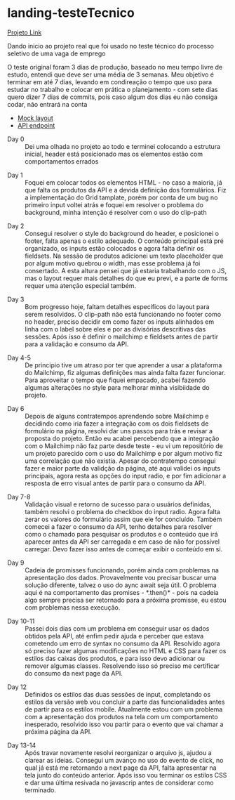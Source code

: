 # landing-testeTecnico

[Projeto Link](https://nickolasedu.github.io/landing-testeTecnico/)

<p>
  Dando inicio ao projeto real que foi usado no teste técnico do processo seletivo de uma vaga de emprego
</p>

<p>
  O teste original foram 3 dias de produção, baseado no meu tempo livre de estudo, entendi que deve ser uma média de 3 semanas.
  Meu objetivo é terminar em até 7 dias, levando em condireação o tempo que uso para estudar no trabalho e colocar em prática o planejamento - com sete dias quero dizer
  7 dias de commits, pois caso algum dos dias eu não consiga codar, não entrará na conta
 </p>
 
 - [Mock layout](https://xd.adobe.com/spec/4025e242-a495-4594-71d2-5fd89d774b57-3614/specs/)
 - [API endpoint](https://frontend-intern-challenge-api.iurykrieger.vercel.app/products?page=1)


<dl>
  <dt>Day 0</dt>
  <dd>Dei uma olhada no projeto ao todo e terminei colocando a estrutura inicial, header está posicionado mas os elementos estão com comportamentos errados</dd>
</dl>

<dl>
  <dt>Day 1</dt>
  <dd>Foquei em colocar todos os elementos HTML - no caso a maioria, já que falta os produtos da API e a devida definição dos formulários. Fiz a implementação do Grid tamplate, porém por conta de um bug no primeiro input voltei atrás e foquei em resolver o problema do background, minha intenção é resolver com o uso do clip-path </dd>
</dl>

<dl>
  <dt>Day 2</dt>
  <dd>Consegui resolver o style do background do header, e posicionei o footer, falta apenas o estilo adequado. O conteúdo principal está pré organizado, os inputs estão colocados e agora falta definir os fieldsets. Na sessão de produtos adicionei um texto placeholder que por algum motivo quebrou o width, mas esse problema já foi consertado. A esta altura pensei que já estaria trabalhando com o JS, mas o layout requer mais detalhes do que eu previ, e a parte de forms requer uma atenção especial também. </dd>
</dl>

<dl>
  <dt>Day 3</dt>
  <dd>Bom progresso hoje, faltam detalhes específicos do layout para serem resolvidos. O clip-path não está funcionando no footer como no header, preciso decidir em como fazer os inputs alinhados em linha com o label sobre eles e por as divisórias descritivas das sessões. Após isso é definir o mailchimp e fieldsets antes de partir para a validação e consumo da API.</dd>
</dl>

<dl>
  <dt>Day 4-5</dt>
  <dd>
    De principio tive um atraso por ter que aprender a usar a plataforma do Mailchimp, fiz algumas definições mas ainda falta fazer funcionar. Para aproveitar o tempo que fiquei empacado, acabei fazendo algumas alterações no style para melhorar minha visibiidade do projeto.
  </dd>
</dl>

<dl>
  <dt>Day 6</dt>
  <dd>
    Depois de alguns contratempos aprendendo sobre Mailchimp e decidindo como iria fazer a integração com os dois fieldsets de formulário na página, resolvi dar uns passos para trás e revisar a proposta do projeto. Então eu acabei percebendo que a integração com o Mailchimp não faz parte desde teste - eu vi um repositório de um projeto parecido com o uso do Mailchimp e por algum motivo fiz uma correlação que não existia. Apesar do contratempo consegui fazer e maior parte da validção da página, até aqui validei os inputs principais, agora resta as opções do input radio, e por fim adicionar a resposta de erro visual antes de partir para o consumo da API.
  </dd>
</dl>

<dl>
  <dt>Day 7-8</dt>
  <dd>
    Validação visual e retorno de sucesso para o usuários definidas, também resolvi o problema do checkbox do input radio. Agora falta zerar os valores do formulário assim que ele for concluído. Também comecei a fazer o consumo da API, tenho detalhes para resolver como o chamado para pesquisar os produtos e o conteúdo que irá aparecer antes da API ser carregada e em caso de não for possível carregar. Devo fazer isso antes de começar exibir o conteúdo em si.
  </dd>
</dl>

<dl>
  <dt>Day 9</dt>
  <dd>
    Cadeia de promisses funcionando, porém ainda com problemas na apresentação dos dados. Provavelmente vou precisar buscar uma solução diferente, talvez o uso do aync await seja útil. O problema aqui é na comportamento das promises - *.then()* - pois na cadeia algo sempre precisa ser retornado para a próxima promisse, eu estou com problemas nessa execução.
  </dd>
</dl>

<dl>
  <dt>Day 10-11</dt>
  <dd>
    Passei dois dias com um problema em conseguir usar os dados obtidos pela API, até enfim pedir ajuda e perceber que estava cometendo um erro de syntax no consumo da API. Resolvido agora só preciso fazer algumas modificações no HTML e CSS para fazer os estilos das caixas dos produtos, e para isso devo adicionar ou remover algumas classes. Resolvendo isso só preciso me certificar do consumo da next page da API.
  </dd>
</dl>

<dl>
  <dt>Day 12</dt>
  <dd>
    Definidos os estilos das duas sessões de input, completando os estilos da versão web vou concluir a parte das funcionalidades antes de partir para os estilos mobile. Atualmente estou com um problema com a apresentação dos produtos na tela com um comportamento inesperado, resolvido isso vou partir para o evento que vai chamar a próxima página da API.
  </dd>
</dl>

<dl>
  <dt>Day 13-14</dt>
  <dd>
    Após travar novamente resolvi reorganizar o arquivo js, ajudou a clarear as ideias. Consegui um avanço no uso do evento de click, no qual já está me retornando a next page da API, falta apresentar na tela junto do conteúdo anterior. Após isso vou terminar os estilos CSS e dar uma última resivada no javascrip antes de considerar como terminado.
  </dd>
</dl>